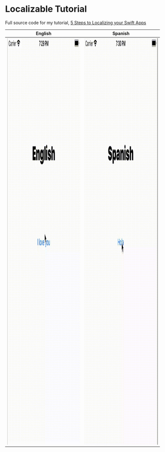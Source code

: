 # Localizable Tutorial 
Full source code for my tutorial, [5 Steps to Localizing your Swift Apps](https://medium.com/@samuelfolledo/5-steps-to-localizing-your-swift-apps-36c76e9700f7)



__English__             |  __Spanish__
:-------------------------:|:-------------------------:
<img src="https://github.com/SamuelFolledo/LocalizableTutorial/blob/master/static/gifs/englishTest.gif" width="428" height="1324">  |  <img src="https://github.com/SamuelFolledo/LocalizableTutorial/blob/master/static/gifs/spanishTest.gif" width="428" height="1324">
